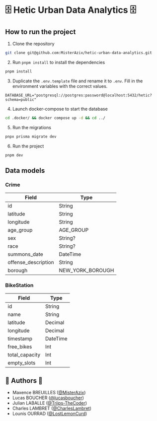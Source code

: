 # 🗄️ Hetic Urban Data Analytics 🗄️

## How to run the project

1. Clone the repository

```bash
git clone git@github.com:MisterAzix/hetic-urban-data-analytics.git
```

2. Run `pnpm install` to install the dependencies

```bash
pnpm install
```

3. Duplicate the `.env.template` file and rename it to `.env`. Fill in the environment variables with the correct values.

```dotenv
DATABASE_URL="postgresql://postgres:password@localhost:5432/hetic?schema=public"
```

4. Launch docker-compose to start the database

```bash
cd .docker/ && docker compose up -d && cd ../
```

5. Run the migrations

```bash
pnpx prisma migrate dev
```

6. Run the project

```bash
pnpm dev
```

## Data models

### Crime

| Field               | Type             |
| ------------------- | ---------------- |
| id                  | String           |
| latitude            | String           |
| longitude           | String           |
| age_group           | AGE_GROUP        |
| sex                 | String?          |
| race                | String?          |
| summons_date        | DateTime         |
| offense_description | String           |
| borough             | NEW_YORK_BOROUGH |

### BikeStation

| Field          | Type     |
| -------------- | -------- |
| id             | String   |
| name           | String   |
| latitude       | Decimal  |
| longitude      | Decimal  |
| timestamp      | DateTime |
| free_bikes     | Int      |
| total_capacity | Int      |
| empty_slots    | Int      |

## 👤️ Authors 👤

- Maxence BREUILLES ([@MisterAzix](https://github.com/MisterAzix))<br />
- Lucas BOUCHER ([@lucasboucher](https://github.com/lucasboucher))<br />
- Julian LABALLE ([@Triips-TheCoder](https://github.com/Triips-TheCoder))<br />
- Charles LAMBRET ([@CharlesLambret](https://github.com/CharlesLambret))<br />
- Lounis OURRAD ([@LostLemonCurd](https://github.com/LostLemonCurd))
